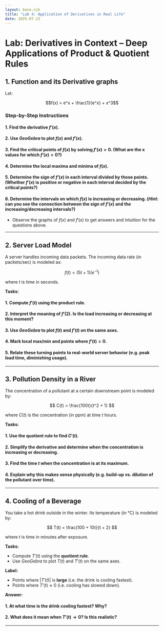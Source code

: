 ```yaml
---
layout: base.njk
title: "Lab 4: Application of Derivatives in Real Life"
date: 2025-07-23
---
```


# Lab: Derivatives in Context – Deep Applications of Product & Quotient Rules


## **1. Function and its Derivative graphs**

Let:

$$f(x) = e^x + \frac{1}{e^x} + x^3$$


### **Step-by-Step Instructions**

#### 1. Find the derivative $f'(x)$.
#### 2. Use *GeoGebra* to plot $f(x)$ and $f'(x)$.
#### 3. Find the critical points of $f(x)$ by solving $f'(x) = 0$. (What are the x values for which $f'(x) = 0$?)
#### 4. Determine the local maxima and minima of $f(x)$.
#### 5. Determine the sign of $f'(x)$ in each interval divided by those points. (Whether $f'(x)$ is positive or negative in each interval decided by the critical points?)
#### 6. Determine the intervals on which $f(x)$ is increasing or decreasing. (*Hint*: can you see the connection between the sign of $f'(x)$ and the increasing/decreasing intervals?)

- Observe the graphs of $f(x)$ and $f'(x)$ to get answers and intuition for the questions above.

---

## **2. Server Load Model**

A server handles incoming data packets. The incoming data rate (in packets/sec) is modeled as:

$$f(t) = (5t + 1)(e^{-t})$$

where $t$ is time in seconds.

**Tasks:**

#### 1. Compute $f'(t)$ using the **product rule**.
#### 2. Interpret the meaning of $f'(2)$. Is the load increasing or decreasing at this moment?
#### 3. Use *GeoGebra* to plot $f(t)$ and $f'(t)$ on the same axes.
#### 4. Mark local max/min and points where $f'(t) = 0$.
#### 5. Relate these turning points to real-world server behavior (e.g. peak load time, diminishing usage).

---

## **3. Pollution Density in a River**

The concentration of a pollutant at a certain downstream point is modeled by:

$$
C(t) = \frac{100t}{t^2 + 1}
$$

where $C(t)$ is the concentration (in ppm) at time $t$ hours.

**Tasks:**

#### 1. Use the **quotient rule** to find $C'(t)$.
#### 2. Simplify the derivative and determine when the concentration is increasing or decreasing.
#### 3. Find the time $t$ when the concentration is at its maximum.
#### 4. Explain why this makes sense physically (e.g. build-up vs. dilution of the pollutant over time).

---

## **4. Cooling of a Beverage**

You take a hot drink outside in the winter. Its temperature (in °C) is modeled by:

$$
T(t) = \frac{100 + 10t}{t + 2}
$$

where $t$ is time in minutes after exposure.

**Tasks:**

- Compute $T'(t)$ using the **quotient rule**.
- Use *GeoGebra* to plot $T(t)$ and $T'(t)$ on the same axes.

**Label:**

- Points where $|T'(t)|$ is **large** (i.e. the drink is cooling fastest).
- Points where $T'(t) \approx 0$ (i.e. cooling has slowed down).

**Answer:**

#### 1. At what time is the drink cooling fastest? Why?
#### 2. What does it mean when $T'(t) \to 0$? Is this realistic?

---

